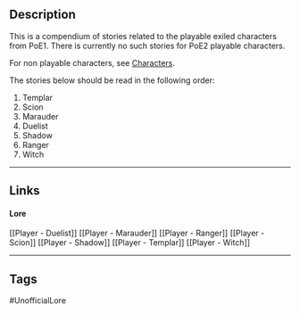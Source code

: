 ## Description

This is a compendium of stories related to the playable exiled characters from PoE1.
There is currently no such stories for PoE2 playable characters.

For non playable characters, see [Characters](obsidian://open?vault=Official&file=Characters%2FCharacters).

The stories below should be read in the following order:
1. Templar
2. Scion
3. Marauder
4. Duelist
5. Shadow
6. Ranger
7. Witch

---
## Links
#### Lore
[[Player - Duelist]]
[[Player - Marauder]]
[[Player - Ranger]]
[[Player - Scion]]
[[Player - Shadow]]
[[Player - Templar]]
[[Player - Witch]]

---
## Tags
#UnofficialLore